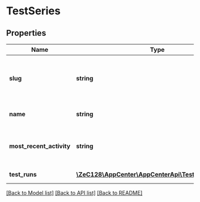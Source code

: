 # TestSeries

## Properties
Name | Type | Description | Notes
------------ | ------------- | ------------- | -------------
**slug** | **string** | Unique, human-readable identifier of the test series | 
**name** | **string** | Name of the test series | 
**most_recent_activity** | **string** | Date of the latest test run that used this test series | [optional] 
**test_runs** | [**\ZeC128\AppCenter\AppCenterApi\TestRunSummary[]**](TestRunSummary.md) | Most recent test runs | [optional] 

[[Back to Model list]](../README.md#documentation-for-models) [[Back to API list]](../README.md#documentation-for-api-endpoints) [[Back to README]](../README.md)


